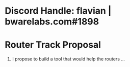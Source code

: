# Discord Handle: flavian | bwarelabs.com#1898

# Router Track Proposal

1. I propose to build a tool that would help the routers ...